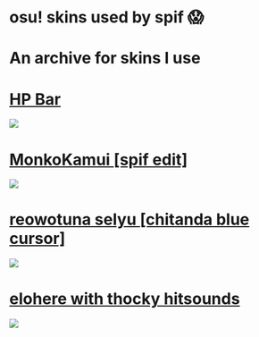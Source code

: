 # osu! skins used by spif 😱

# An archive for skins I use

# [HP Bar](https://www.mediafire.com/folder/lwu23i2r3lhny/hp+bar)
![](https://i.imgur.com/AawdAgn.png)


# [MonkoKamui [spif edit]](https://www.mediafire.com/file/0qj1yvrptz6io1p/MonkoKamui_%255Bspif_edit%255D.osk/file)
![](https://osu.ppy.sh/ss/17893135/8a11)

# [reowotuna selyu [chitanda blue cursor]](https://www.mediafire.com/file/5wzn89f7a65l2g8/-_%2523_re%253BowoTuna_v1.1_%25E3%2580%258ESelyu%25E3%2580%258F_%2523_chitanda.osk/file)
![](https://osu.ppy.sh/ss/17893142/7db4)

# [elohere with thocky hitsounds](https://www.mediafire.com/file/8nlyid3k4zze1qf/spif_elohere.osk/file)
![](https://i.imgur.com/0370OeB.jpeg)


